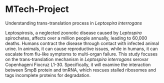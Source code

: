 # MTech-Project
Understanding trans-translation process in *Leptospira interrogans*

Leptospirosis, a neglected zoonotic disease caused by *Leptospira* spirochetes, affects over a million people annually, leading to 60,000 deaths. Humans contract the disease through contact with infected animal urine. In animals, it can cause reproductive issues, while in humans, it can escalate from flu-like symptoms to multi-organ failure. This study focuses on the trans-translation mechanism in *Leptospira interrogans* serovar Copenhageni Fiocruz L1-30. Specifically, it will examine the interaction between SmpB protein and tmRNA, which rescues stalled ribosomes and tags incomplete proteins for degradation. 
